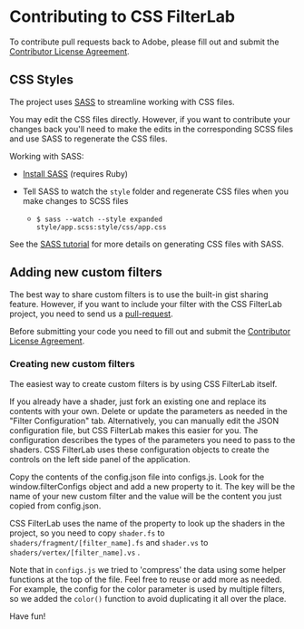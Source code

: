 Contributing to CSS FilterLab
=====

To contribute pull requests back to Adobe, please fill out and submit the [Contributor License Agreement](http://html.adobe.com/webplatform/graphics/customfilters/dev/cssfilterlab-cla.html).

## CSS Styles
The project uses [SASS](http://sass-lang.com/) to streamline working with CSS files. 

You may edit the CSS files directly. However, if you want to contribute your changes back you'll need to make the edits in the corresponding SCSS files and use SASS to regenerate the CSS files.

Working with SASS:    

- [Install SASS](http://sass-lang.com/download.html) (requires Ruby)

- Tell SASS to watch the `style` folder and regenerate CSS files when you make changes to SCSS files  
    - `$ sass --watch --style expanded style/app.scss:style/css/app.css`

See the [SASS tutorial](http://sass-lang.com/tutorial.html) for more details on generating CSS files with SASS. 

## Adding new custom filters

The best way to share custom filters is to use the built-in gist sharing feature. However, if you want to include your filter with the CSS FilterLab project, you need to send us a [pull-request](https://help.github.com/articles/using-pull-requests).

Before submitting your code you need to fill out and submit the [Contributor License Agreement](http://html.adobe.com/webplatform/graphics/customfilters/dev/cssfilterlab-cla.html).

### Creating new custom filters

The easiest way to create custom filters is by using CSS FilterLab itself. 

If you already have a shader, just fork an existing one and replace its contents with your own. Delete or update the parameters as needed in the "Filter Configuration" tab. Alternatively, you can manually edit the JSON configuration file, but CSS FilterLab makes this easier for you. The configuration describes the types of the parameters you need to pass to the shaders. CSS FilterLab uses these configuration objects to create the controls on the left side panel of the application.

Copy the contents of the config.json file into configs.js. Look for the window.filterConfigs object and add a new property to it. The key will be the name of your new custom filter and the value will be the content you just copied from config.json. 

CSS FilterLab uses the name of the property to look up the shaders in the project, so you need to copy `shader.fs` to `shaders/fragment/[filter_name].fs` and `shader.vs` to `shaders/vertex/[filter_name].vs` .

Note that in `configs.js` we tried to 'compress' the data using some helper functions at the top of the file. Feel free to reuse or add more as needed. For example, the config for the color parameter is used by multiple filters, so we added the `color()` function to avoid duplicating it all over the place.

Have fun!